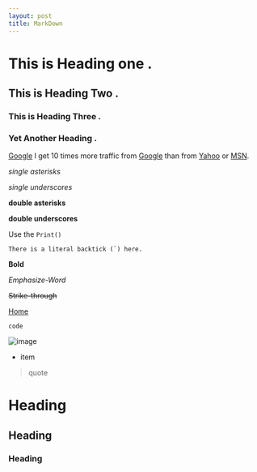 ```yaml
---
layout: post
title: MarkDown
---
```

# This is Heading one .

## This is Heading Two .

### This is Heading Three .


### Yet Another Heading .



[Google](http://www.google.com "Google !!")
I get 10 times more traffic from [Google][] than from
[Yahoo][] or [MSN][].

  [google]: http://google.com/        "Google"
  [yahoo]:  http://search.yahoo.com/  "Yahoo Search"
  [msn]:    http://search.msn.com/    "MSN Search"
  *single asterisks*

  _single underscores_

  **double asterisks**

  __double underscores__
  
  Use the `Print()`
 
 
 ``There is a literal backtick (`) here.``

**Bold**


*Emphasize-Word* 


~~Strike-through~~   


[Home](/)


`code`    


![image](http://)    
* item     
> quote    

#  Heading    
##  Heading  
###  Heading
